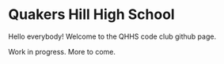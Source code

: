 # Quakers Hill High School
Hello everybody! Welcome to the QHHS code club github page.

Work in progress. More to come.
